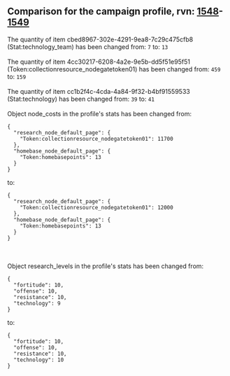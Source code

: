 ## Comparison for the campaign profile, rvn: [1548](https://github.com/PRO100KatYT/FortniteProfileRevisions/tree/main/profiles/campaign/1548%20campaign.json)-[1549](https://github.com/PRO100KatYT/FortniteProfileRevisions/tree/main/profiles/campaign/1549%20campaign.json)

The quantity of item cbed8967-302e-4291-9ea8-7c29c475cfb8 (Stat:technology_team) has been changed from: `7` to: `13`
<br><br>
The quantity of item 4cc30217-6208-4a2e-9e5b-dd5f51e95f51 (Token:collectionresource_nodegatetoken01) has been changed from: `459` to: `159`
<br><br>
The quantity of item cc1b2f4c-4cda-4a84-9f32-b4bf91559533 (Stat:technology) has been changed from: `39` to: `41`
<br><br>
Object node_costs in the profile's stats has been changed from:

```
{
  "research_node_default_page": {
    "Token:collectionresource_nodegatetoken01": 11700
  },
  "homebase_node_default_page": {
    "Token:homebasepoints": 13
  }
}
```

to:

```
{
  "research_node_default_page": {
    "Token:collectionresource_nodegatetoken01": 12000
  },
  "homebase_node_default_page": {
    "Token:homebasepoints": 13
  }
}
```

<br><br>
Object research_levels in the profile's stats has been changed from:

```
{
  "fortitude": 10,
  "offense": 10,
  "resistance": 10,
  "technology": 9
}
```

to:

```
{
  "fortitude": 10,
  "offense": 10,
  "resistance": 10,
  "technology": 10
}
```

<br><br>
